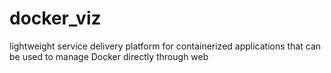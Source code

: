 # docker_viz
lightweight service delivery platform for containerized applications that can be used to manage Docker directly through web
